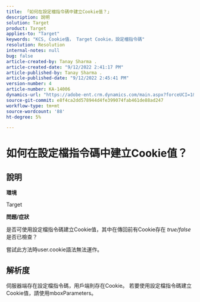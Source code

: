 ```yaml
---
title: 「如何在設定檔指令碼中建立Cookie值？」
description: 說明
solution: Target
product: Target
applies-to: "Target"
keywords: "KCS, Cookie值， Target Cookie，設定檔指令碼"
resolution: Resolution
internal-notes: null
bug: false
article-created-by: Tanay Sharma .
article-created-date: "9/12/2022 2:41:17 PM"
article-published-by: Tanay Sharma .
article-published-date: "9/12/2022 2:45:41 PM"
version-number: 4
article-number: KA-14006
dynamics-url: "https://adobe-ent.crm.dynamics.com/main.aspx?forceUCI=1&pagetype=entityrecord&etn=knowledgearticle&id=6c943bef-a832-ed11-9db1-002248086735"
source-git-commit: e8f4ca2dd578944d4fe399074fab461de88ad247
workflow-type: tm+mt
source-wordcount: '88'
ht-degree: 5%

---
```


# 如何在設定檔指令碼中建立Cookie值？

## 說明


<b>環境</b>

Target



<b>問題/症狀</b>

是否可使用設定檔指令碼建立Cookie值，其中在傳回前有Cookie存在 *true/false* 是否已檢查？

嘗試此方法時user.cookie語法無法運作。


## 解析度


伺服器端存在設定檔指令碼，用戶端則存在Cookie。 若要使用設定檔指令碼建立Cookie值，請使用mboxParameters。

